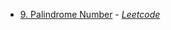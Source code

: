 - [9. Palindrome Number](./palindrome_number/src/main.rs) - [*Leetcode*](https://leetcode.com/problems/palindrome-number/description/)